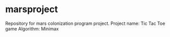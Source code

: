 # marsproject
Repository for mars colonization program project.
Project name: Tic Tac Toe game
Algorithm: Minimax
